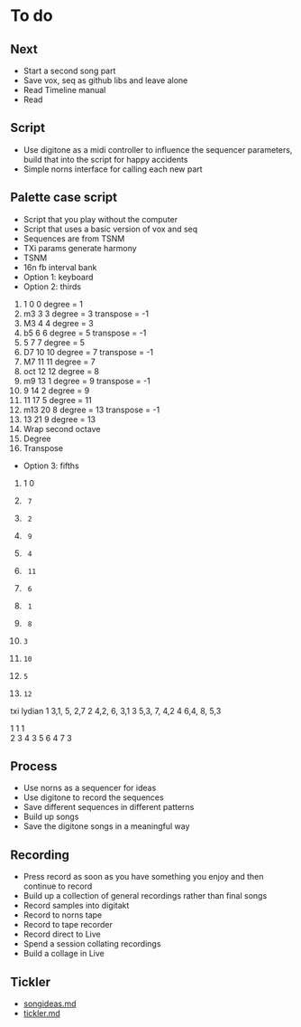 # To do

## Next
- Start a second song part
- Save vox, seq as github libs and leave alone
- Read Timeline manual
- Read 

## Script
- Use digitone as a midi controller to influence the sequencer parameters, build that into the script for happy accidents
- Simple norns interface for calling each new part

## Palette case script
- Script that you play without the computer
- Script that uses a basic version of vox and seq
- Sequences are from TSNM
- TXi params generate harmony
- TSNM
- 16n fb interval bank
- Option 1: keyboard
- Option 2: thirds

1.  1   0   0   degree = 1
2.  m3  3   3   degree = 3  transpose = -1
3.  M3  4   4   degree = 3
4.  b5  6   6   degree = 5  transpose = -1
5.  5   7   7   degree = 5
6.  D7  10  10  degree = 7  transpose = -1
7.  M7  11  11  degree = 7
8.  oct 12  12  degree = 8
9.  m9  13  1   degree = 9  transpose = -1
10. 9   14  2   degree = 9
11. 11  17  5   degree = 11
12. m13 20  8   degree = 13 transpose = -1
13. 13  21  9   degree = 13
14. Wrap second octave
15. Degree
16. Transpose

- Option 3: fifths
1.  1    0
2.      7
3.      2
4.      9
5.      4
6.      11
7.      6
8.      1
9.      8
10.     3
11.     10
12.     5
13.     12          


txi lydian 
1   3,1, 5, 2,7
2   4,2, 6, 3,1
3   5,3, 7, 4,2
4   6,4, 8, 5,3

1   1   1   
2   3   4
3   5   6
4   7   3

## Process
- Use norns as a sequencer for ideas
- Use digitone to record the sequences
- Save different sequences in different patterns
- Build up songs
- Save the digitone songs in a meaningful way

## Recording
- Press record as soon as you have something you enjoy and then continue to record
- Build up a collection of general recordings rather than final songs
- Record samples into digitakt
- Record to norns tape
- Record to tape recorder
- Record direct to Live
- Spend a session collating recordings
- Build a collage in Live

## Tickler
- [songideas.md](songideas.md)
- [tickler.md](tickler.md)
